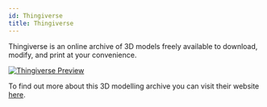 ```yaml
---
id: Thingiverse
title: Thingiverse
---
```


Thingiverse is an online archive of 3D models freely available to download, modify, and print at your convenience.

[<img alt="Thingiverse Preview" src="/img/Thingiverse.png" />](https://www.thingiverse.com)

To find out more about this 3D modelling archive you can visit their website [here](https://www.thingiverse.com).
